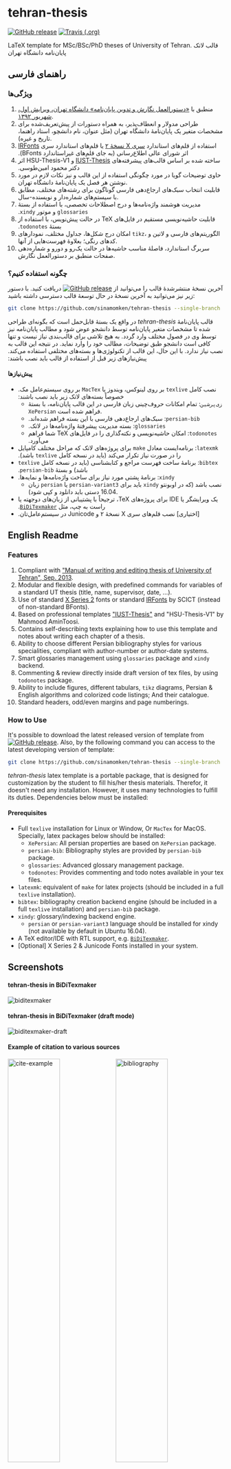# tehran-thesis

[![GitHub release](https://img.shields.io/github/release/sinamomken/tehran-thesis.svg?style=flat-square)](https://github.com/sinamomken/tehran-thesis/releases/latest)
[![Travis (.org)](https://img.shields.io/travis/sinamomken/tehran-thesis.svg?style=flat-square)](https://travis-ci.org/sinamomken/tehran-thesis)

LaTeX template for MSc/BSc/PhD theses of University of Tehran.
قالب لاتک پایان‌نامه دانشگاه تهران

## راهنمای فارسی
### ویژگی‌ها
1. منطبق با [«دستورالعمل نگارش و تدوین پایان‌نامه» دانشگاه تهران، ویرایش اول، شهریور ۱۳۹۲][egufa site].
1. طراحی مدولار و انعطاف‌پذیر، به همراه دستورات از پیش‌تعریف‌شده برای مشخصات متغیر یک پایان‌نامهٔ دانشگاه تهران (مثل عنوان، نام دانشچو، استاد راهنما، تاریخ و غیره).
1. ‫استفاده از قلم‌های استاندارد [سری X نسخهٔ ۲][irmug-persian] یا قلم‌های استاندارد سری [IRFonts][irfonts] اثر شورای عالی اطلاع‌رسانی (به جای قلم‌های غیراستاندارد BFonts).
1. ‫ساخته شده بر اساس قالب‌های پیشرفته‌های [IUST-Thesis][iust-template] و HSU-Thesis-V1 اثر دکتر محمود امین‌طوسی.
1. حاوی توضیحات گویا در مورد چگونگی استفاده از این قالب و نیز نکات لازم در مورد نوشتن هر فصل یک پایان‌نامهٔ دانشگاه تهران.
1. قابلیت انتخاب سبک‌های ارجاع‌دهی فارسی گوناگون برای رشته‌های مختلف، مطابق با سیستم‌های شماره‌دار و نویسنده-سال.
1. ‫مدیریت هوشمند واژه‌نامه‌ها و درج اصطلاحات تخصصی، با استفاده از بستهٔ `glossaries` و موتور `xindy`.
1. ‫قابلیت حاشیه‌نویسی مستقیم در فایل‌های TeX در حالت پیش‌نویس، با استفاده از بستهٔ `todonotes`.
1. امکان درج شکل‌ها، جداول مختلف، نمودارهای `tikz`، الگوریتم‌های فارسی و لاتین و کدهای رنگی؛ بعلاوهٔ فهرست‌هایی از آنها.
1. سربرگ استاندارد، فاصلهٔ مناسب حاشیه‌ها در حالت یک‌رو و دورو و شماره‌دهی صفحات منطبق بر دستورالعمل نگارش.

### چگونه استفاده کنیم؟

آخرین نسخهٔ منتشرشدهٔ قالب را می‌توانید از
[![GitHub release](https://img.shields.io/github/release/sinamomken/tehran-thesis.svg?style=flat-square)](https://github.com/sinamomken/tehran-thesis/releases/latest)
دریافت کنید.
با دستور زیر نیز می‌توانید به آخرین نسخهٔ در حال توسعهٔ قالب دسترسی داشته باشید:


```bash
git clone https://github.com/sinamomken/tehran-thesis --single-branch
```

‫قالب پایان‌نامهٔ _tehran-thesis_ در واقع یک بستهٔ قابل‌حمل است که بگونه‌ای طراحی شده تا مشخصات متغیر پایان‌نامه توسط دانشجو عوض شود و مطالب پایان‌نامه نیز توسط وی در فصول مختلف وارد گردد. به هیچ تلاشی برای قالب‌بندی نیاز نیست و تنها کافی است دانشجو طبق توضیحات، مطالب خود را وارد نماید.
در نتیجه این قالب به نصب نیاز ندارد. با این حال، این قالب از تکنولوژی‌ها و بسته‌های مختلفی استفاده می‌کند. پیش‌نیازهای زیر قبل از استفاده از قالب باید نصب باشند:

#### پیش‌نیازها
* ‫نصب کامل `texlive` بر روی لینوکس، ویندوز یا `MacTex` بر روی سیستم‌عامل مک. خصوصاً بسته‌های لاتک زیر باید نصب باشند:
  * `زی‌پرشین`: تمام امکانات حروف‌چینی زبان فارسی در این قالب پایان‌نامه، با بستهٔ `XePersian` فراهم شده است.
  * ‫`persian-bib`: سبک‌های ارجاع‌دهی فارسی با این بسته فراهم شده‌اند.
  * ‫`glossaries`: بسته مدیریت پیشرفتهٔ واژه‌نامه‌ها در لاتک.
  * ‫`todonotes`: امکان حاشیه‌نویسی و نکته‌گذاری را در فایل‌های TeX شما فراهم می‌آورد.
* ‫`latexmk`: برنامه‌ایست معادل `make` برای پروژه‌های لاتک که مراحل مختلف کامپایل را در صورت نیاز تکرار می‌کند (باید در نسخه کامل `texlive` باشد).
* `‫bibtex`: برنامهٔ ساخت فهرست مراجع و کتابشناسی (باید در نسخه کامل `texlive` باشد) و بستهٔ `persian-bib`.
* ‫`xindy`: برنامهٔ پشتی مورد نیاز برای ساخت واژه‌نامه‌ها و نمایه‌ها.
  * زبان `persian` یا `persian-variant3` باید برای `xindy` نصب باشد (که در اوبونتو 16.04 دستی باید دانلود و کپی شود).
* ‫یک ویرایشگر یا IDE برای پروژه‌های TeX، ترجیحاً با پشتیبانی از زبان‌های دوجهته یا راست به چپ، مثل [`BiDiTexmaker`][biditexmaker].
* ‫\[اختیاری\] نصب قلم‌های سری X نسخهٔ ۲ و Junicode در سیستم‌عامل‌تان.


## English Readme
### Features
1. Compliant with ["Manual of writing and editing thesis of University of Tehran", Sep. 2013][egufa site].
1. Modular and flexible design, with predefined commands for variables of a standard UT thesis (title, name, supervisor, date, ...).
1. Use of standard [X Series 2][irmug-english] fonts or standard [IRFonts][irfonts] by SCICT (instead of non-standard BFonts).
1. Based on professional templates ["IUST-Thesis"][iust-template] and "HSU-Thesis-V1" by Mahmood AminToosi.
1. Contains self-describing texts explaining how to use this template and notes about writing each chapter of a thesis.
1. Ability to choose different Persian bibliography styles for various specialities, compliant with author-number or author-date systems.
1. Smart glossaries management using `glossaries` package and `xindy` backend.
1. Commenting & review directly inside draft version of tex files, by using ` todonotes` package.
1. Ability to include figures, different tabulars, `tikz` diagrams, Persian & English algorithms and colorized code listings; And their catalogue.
1. Standard headers, odd/even margins and page numberings.

### How to Use
It's possible to download the latest released version of template from
[![GitHub release](https://img.shields.io/github/release/sinamomken/tehran-thesis.svg?style=flat-square)](https://github.com/sinamomken/tehran-thesis/releases/latest).
Also, by the following command you can access to the latest developing version of template:

```bash
git clone https://github.com/sinamomken/tehran-thesis --single-branch
```

_tehran-thesis_ latex template is a portable package, that is designed for customization by the student to fill his/her thesis materials.
Therefor, it doesn't need any installation. However, it uses many technologies to fulfill its duties. Dependencies below must be installed:

#### Prerequisites
* Full `texlive` installation for Linux or Window, Or `MacTex` for MacOS. Specially, latex packages below should be installed:
  * `XePersian`: All persian properties are based on `XePersian` package.
  * `persian-bib`: Bibliography styles are provided by `persian-bib` package.
  * `glossaries`: Advanced glossary management package.
  * `todonotes`: Provides commenting and todo notes available in your tex files.
*  `latexmk`: equivalent of `make` for latex projects (should be included in a full `texlive` installation).
* `bibtex`: bibliography creation backend engine (should be included in a full `texlive` installation) and `persian-bib` package.
* `xindy`: glossary/indexing backend engine.
  * `persian` or `persian-variant3` language should be installed for xindy (not available by default in Ubuntu 16.04).
* A TeX editor/IDE with RTL support, e.g. [`BiDiTexmaker`][biditexmaker].
* \[Optional\] X Series 2 & Junicode Fonts installed in your system.

## Screenshots
#### tehran-thesis in BiDiTexmaker  
![biditexmaker](./img/biditexmaker.png "biditexmaker")

#### tehran-thesis in BiDiTexmaker (draft mode)  
![biditexmaker-draft](./img/biditexmaker-draft.png "biditexmaker-draft")

#### Example of citation to various sources  
<img src="./img/cite-example.jpg" alt="cite-example" width="49%"/> <img src="./img/bibliography.jpg" alt="bibliography" width="49%"/>

#### Glossary and index  
<img src="./img/fa2en-glossary.jpg" alt="fa2en-glossary" width="49%"/> <img src="./img/index.jpg" alt="index" width="49%"/>

#### Colorized codes and todo notes (in draft version)  
<img src="./img/algs-codes.jpg" alt="colorized codes" width="49%"/> <img src="./img/todos.jpg" alt="todo notes" width="49%"/>

More screenshots are available in [`img`][imgs] folder.

[egufa site]: https://github.com/sinamomken/tehran-thesis/wiki/%D9%85%D8%B3%D8%AA%D9%86%D8%AF%D8%A7%D8%AA-%D9%86%DA%AF%D8%A7%D8%B1%D8%B4-%D9%BE%D8%A7%DB%8C%D8%A7%D9%86%E2%80%8C%D9%86%D8%A7%D9%85%D9%87-%D8%AF%D8%B1-%D9%BE%D8%B1%D8%AF%DB%8C%D8%B3-%D8%AF%D8%A7%D9%86%D8%B4%DA%A9%D8%AF%D9%87%E2%80%8C%D9%87%D8%A7%DB%8C-%D9%81%D9%86%DB%8C-%D8%AF%D8%A7%D9%86%D8%B4%DA%AF%D8%A7%D9%87-%D8%AA%D9%87%D8%B1%D8%A7%D9%86

[irfonts]: https://earmin.com/scict-standard-persian-fonts/

[iust-template]: http://www.parsilatex.com/joomla/index.php/remository/Thesis_Templates/%D8%A7%D8%B3%D8%AA%DB%8C%D9%84-%D9%84%D8%A7%D8%AA%DA%A9-%D8%A8%D8%B1%D8%A7%DB%8C-%D9%BE%D8%A7%DB%8C%D8%A7%D9%86%E2%80%8C%D9%86%D8%A7%D9%85%D9%87%E2%80%8C%D9%87%D8%A7%DB%8C-%DA%A9%D8%A7%D8%B1%D8%B4%D9%86%D8%A7%D8%B3%DB%8C-%D8%AA%D8%A7-%D8%AF%DA%A9%D8%AA%D8%B1%D8%A7%DB%8C-%D8%AF%D8%A7%D9%86%D8%B4%DA%AF%D8%A7%D9%87-%D8%B9%D9%84%D9%85-%D9%88-%D8%B5%D9%86%D8%B9%D8%AA-%D8%A7%DB%8C%D8%B1%D8%A7%D9%86/

[biditexmaker]: https://bitbucket.org/srazi/biditexmaker3/downloads/

[imgs]: https://github.com/sinamomken/tehran-thesis/tree/master/img

[irmug-persian]: http://wiki.irmug.com/index.php/%D9%82%D9%84%D9%85%D9%87%D8%A7%DB%8C_%D8%B3%D8%B1%DB%8C_%D8%A7%DB%8C%DA%A9%D8%B3_%D9%86%D8%B3%D8%AE%D9%87%D9%94_%DB%B2
[irmug-english]: http://wiki.irmug.com/index.php/X_Series_2
